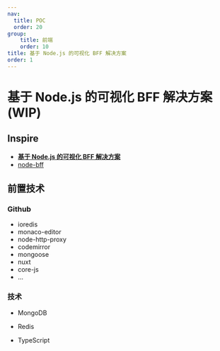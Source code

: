 ```yaml
---
nav:
  title: POC
  order: 20
group:
	title: 前端
	order: 10
title: 基于 Node.js 的可视化 BFF 解决方案
order: 1
---
```


# 基于 Node.js 的可视化 BFF 解决方案(WIP)

## Inspire

- [**基于 Node.js 的可视化 BFF 解决方案**](https://cnodejs.org/topic/6135c8b5fe0c517a27ae8cda)
- [node-bff](https://github.com/eshengsky/node-bff)

## 前置技术

### Github

- ioredis
- monaco-editor
- node-http-proxy
- codemirror
- mongoose
- nuxt
- core-js
- ...

### 技术

- MongoDB
- Redis

- TypeScript